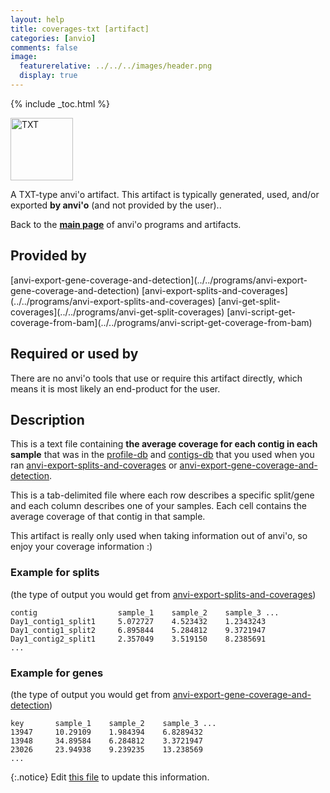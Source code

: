 ```yaml
---
layout: help
title: coverages-txt [artifact]
categories: [anvio]
comments: false
image:
  featurerelative: ../../../images/header.png
  display: true
---
```



{% include _toc.html %}


<img src="../../images/icons/TXT.png" alt="TXT" style="width:100px; border:none" />

A TXT-type anvi'o artifact. This artifact is typically generated, used, and/or exported **by anvi'o** (and not provided by the user)..

Back to the **[main page](../../)** of anvi'o programs and artifacts.

## Provided by


<p style="text-align: left" markdown="1"><span class="artifact-p">[anvi-export-gene-coverage-and-detection](../../programs/anvi-export-gene-coverage-and-detection)</span> <span class="artifact-p">[anvi-export-splits-and-coverages](../../programs/anvi-export-splits-and-coverages)</span> <span class="artifact-p">[anvi-get-split-coverages](../../programs/anvi-get-split-coverages)</span> <span class="artifact-p">[anvi-script-get-coverage-from-bam](../../programs/anvi-script-get-coverage-from-bam)</span></p>


## Required or used by


There are no anvi'o tools that use or require this artifact directly, which means it is most likely an end-product for the user.


## Description

This is a text file containing **the average coverage for each contig in each sample** that was in the <span class="artifact-n">[profile-db](/help/7/artifacts/profile-db)</span> and <span class="artifact-n">[contigs-db](/help/7/artifacts/contigs-db)</span> that you used when you ran <span class="artifact-n">[anvi-export-splits-and-coverages](/help/7/programs/anvi-export-splits-and-coverages)</span> or <span class="artifact-n">[anvi-export-gene-coverage-and-detection](/help/7/programs/anvi-export-gene-coverage-and-detection)</span>. 

This is a tab-delimited file where each row describes a specific split/gene and each column describes one of your samples. Each cell contains the average coverage of that contig in that sample. 

This artifact is really only used when taking information out of anvi'o, so enjoy your coverage information :) 

### Example for splits

(the type of output you would get from <span class="artifact-n">[anvi-export-splits-and-coverages](/help/7/programs/anvi-export-splits-and-coverages)</span>)

    contig                  sample_1    sample_2    sample_3 ...
    Day1_contig1_split1     5.072727    4.523432    1.2343243         
    Day1_contig1_split2     6.895844    5.284812    9.3721947
    Day1_contig2_split1     2.357049    3.519150    8.2385691
    ...


### Example for genes

(the type of output you would get from <span class="artifact-n">[anvi-export-gene-coverage-and-detection](/help/7/programs/anvi-export-gene-coverage-and-detection)</span>)

    key       sample_1    sample_2    sample_3 ...
    13947     10.29109    1.984394    6.8289432         
    13948     34.89584    6.284812    3.3721947
    23026     23.94938    9.239235    13.238569
    ...






{:.notice}
Edit [this file](https://github.com/merenlab/anvio/tree/master/anvio/docs/artifacts/coverages-txt.md) to update this information.


